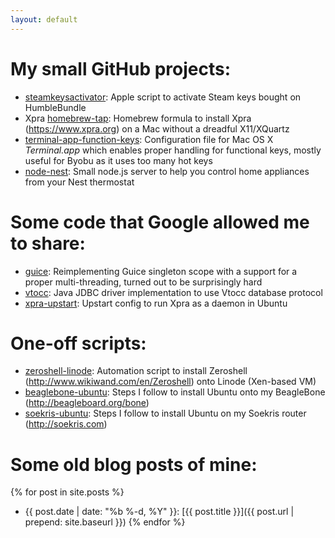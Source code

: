 ```yaml
---
layout: default
---
```


# My small GitHub projects:

* [steamkeysactivator](https://github.com/timothybasanov/steamkeysactivator):
  Apple script to activate Steam keys bought on HumbleBundle
* Xpra [homebrew-tap](https://github.com/timothybasanov/homebrew-tap): Homebrew
  formula to install Xpra (https://www.xpra.org) on a Mac 
  without a dreadful X11/XQuartz
* [terminal-app-function-keys](https://github.com/timothybasanov/terminal-app-function-keys):
  Configuration file for Mac OS X *Terminal.app* which enables proper handling
  for functional keys, mostly useful for Byobu as it uses too many hot keys
* [node-nest](https://github.com/timothybasanov/node-nest): Small node.js
  server to help you control home appliances from your Nest thermostat

# Some code that Google allowed me to share:

* [guice](https://github.com/google/guice/commits?author=timofeyb):
  Reimplementing Guice singleton scope with a support for a proper
  multi-threading, turned out to be surprisingly hard
* [vtocc](https://github.com/youtube/vitess/commits?author=timofeyb):
  Java JDBC driver implementation to use Vtocc database protocol
* [xpra-upstart](https://github.com/timofeyb/xpra-upstart): Upstart config
  to run Xpra as a daemon in Ubuntu

# One-off scripts:

* [zeroshell-linode](https://github.com/timothybasanov/zeroshell-linode):
  Automation script to install Zeroshell (http://www.wikiwand.com/en/Zeroshell) 
  onto Linode (Xen-based VM)
* [beaglebone-ubuntu](https://gist.github.com/timothybasanov/4cac1f8be77a6f912886): 
  Steps I follow to install Ubuntu onto my BeagleBone (http://beagleboard.org/bone)
* [soekris-ubuntu](https://gist.github.com/timothybasanov/f87a337180dd153ed288):
  Steps I follow to install Ubuntu on my Soekris router (http://soekris.com)

# Some old blog posts of mine:

{% for post in site.posts %}
* {{ post.date | date: "%b %-d, %Y" }}: [{{ post.title }}]({{ post.url | prepend: site.baseurl }})
{% endfor %}
